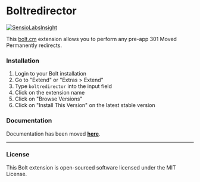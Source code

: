 Boltredirector
======================

[![SensioLabsInsight](https://insight.sensiolabs.com/projects/fc90e516-e209-4638-9877-19d18d984ba9/mini.png)](https://insight.sensiolabs.com/projects/fc90e516-e209-4638-9877-19d18d984ba9)

This [bolt.cm](https://bolt.cm/) extension allows you to perform any pre-app 301 Moved Permanently redirects.

### Installation
1. Login to your Bolt installation
2. Go to "Extend" or "Extras > Extend"
3. Type `boltredirector` into the input field
4. Click on the extension name
5. Click on "Browse Versions"
6. Click on "Install This Version" on the latest stable version

### Documentation

Documentation has been moved **[here](https://github.com/sahassar/boltredirector/wiki)**.

- - -

### License

This Bolt extension is open-sourced software licensed under the MIT License.
